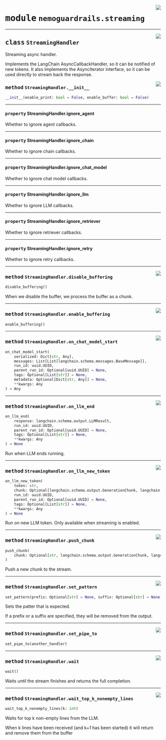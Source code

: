 <!-- markdownlint-disable -->

<a href="../../nemoguardrails/streaming.py#L0"><img align="right" style="float:right;" src="https://img.shields.io/badge/-source-cccccc?style=flat-square" /></a>

# <kbd>module</kbd> `nemoguardrails.streaming`






---

<a href="../../nemoguardrails/streaming.py#L31"><img align="right" style="float:right;" src="https://img.shields.io/badge/-source-cccccc?style=flat-square" /></a>

## <kbd>class</kbd> `StreamingHandler`
Streaming async handler.

Implements the LangChain AsyncCallbackHandler, so it can be notified of new tokens. It also implements the AsyncIterator interface, so it can be used directly to stream back the response.

<a href="../../nemoguardrails/streaming.py#L39"><img align="right" style="float:right;" src="https://img.shields.io/badge/-source-cccccc?style=flat-square" /></a>

### <kbd>method</kbd> `StreamingHandler.__init__`

```python
__init__(enable_print: bool = False, enable_buffer: bool = False)
```






---

#### <kbd>property</kbd> StreamingHandler.ignore_agent

Whether to ignore agent callbacks.

---

#### <kbd>property</kbd> StreamingHandler.ignore_chain

Whether to ignore chain callbacks.

---

#### <kbd>property</kbd> StreamingHandler.ignore_chat_model

Whether to ignore chat model callbacks.

---

#### <kbd>property</kbd> StreamingHandler.ignore_llm

Whether to ignore LLM callbacks.

---

#### <kbd>property</kbd> StreamingHandler.ignore_retriever

Whether to ignore retriever callbacks.

---

#### <kbd>property</kbd> StreamingHandler.ignore_retry

Whether to ignore retry callbacks.



---

<a href="../../nemoguardrails/streaming.py#L121"><img align="right" style="float:right;" src="https://img.shields.io/badge/-source-cccccc?style=flat-square" /></a>

### <kbd>method</kbd> `StreamingHandler.disable_buffering`

```python
disable_buffering()
```

When we disable the buffer, we process the buffer as a chunk.

---

<a href="../../nemoguardrails/streaming.py#L117"><img align="right" style="float:right;" src="https://img.shields.io/badge/-source-cccccc?style=flat-square" /></a>

### <kbd>method</kbd> `StreamingHandler.enable_buffering`

```python
enable_buffering()
```





---

<a href="../../nemoguardrails/streaming.py#L263"><img align="right" style="float:right;" src="https://img.shields.io/badge/-source-cccccc?style=flat-square" /></a>

### <kbd>method</kbd> `StreamingHandler.on_chat_model_start`

```python
on_chat_model_start(
    serialized: Dict[str, Any],
    messages: List[List[langchain.schema.messages.BaseMessage]],
    run_id: uuid.UUID,
    parent_run_id: Optional[uuid.UUID] = None,
    tags: Optional[List[str]] = None,
    metadata: Optional[Dict[str, Any]] = None,
    **kwargs: Any
) → Any
```





---

<a href="../../nemoguardrails/streaming.py#L295"><img align="right" style="float:right;" src="https://img.shields.io/badge/-source-cccccc?style=flat-square" /></a>

### <kbd>method</kbd> `StreamingHandler.on_llm_end`

```python
on_llm_end(
    response: langchain.schema.output.LLMResult,
    run_id: uuid.UUID,
    parent_run_id: Optional[uuid.UUID] = None,
    tags: Optional[List[str]] = None,
    **kwargs: Any
) → None
```

Run when LLM ends running.

---

<a href="../../nemoguardrails/streaming.py#L276"><img align="right" style="float:right;" src="https://img.shields.io/badge/-source-cccccc?style=flat-square" /></a>

### <kbd>method</kbd> `StreamingHandler.on_llm_new_token`

```python
on_llm_new_token(
    token: str,
    chunk: Optional[langchain.schema.output.GenerationChunk, langchain.schema.output.ChatGenerationChunk] = None,
    run_id: uuid.UUID,
    parent_run_id: Optional[uuid.UUID] = None,
    tags: Optional[List[str]] = None,
    **kwargs: Any
) → None
```

Run on new LLM token. Only available when streaming is enabled.

---

<a href="../../nemoguardrails/streaming.py#L186"><img align="right" style="float:right;" src="https://img.shields.io/badge/-source-cccccc?style=flat-square" /></a>

### <kbd>method</kbd> `StreamingHandler.push_chunk`

```python
push_chunk(
    chunk: Optional[str, langchain.schema.output.GenerationChunk, langchain.schema.messages.AIMessageChunk]
)
```

Push a new chunk to the stream.

---

<a href="../../nemoguardrails/streaming.py#L79"><img align="right" style="float:right;" src="https://img.shields.io/badge/-source-cccccc?style=flat-square" /></a>

### <kbd>method</kbd> `StreamingHandler.set_pattern`

```python
set_pattern(prefix: Optional[str] = None, suffix: Optional[str] = None)
```

Sets the patter that is expected.

If a prefix or a suffix are specified, they will be removed from the output.

---

<a href="../../nemoguardrails/streaming.py#L87"><img align="right" style="float:right;" src="https://img.shields.io/badge/-source-cccccc?style=flat-square" /></a>

### <kbd>method</kbd> `StreamingHandler.set_pipe_to`

```python
set_pipe_to(another_handler)
```





---

<a href="../../nemoguardrails/streaming.py#L90"><img align="right" style="float:right;" src="https://img.shields.io/badge/-source-cccccc?style=flat-square" /></a>

### <kbd>method</kbd> `StreamingHandler.wait`

```python
wait()
```

Waits until the stream finishes and returns the full completion.

---

<a href="../../nemoguardrails/streaming.py#L95"><img align="right" style="float:right;" src="https://img.shields.io/badge/-source-cccccc?style=flat-square" /></a>

### <kbd>method</kbd> `StreamingHandler.wait_top_k_nonempty_lines`

```python
wait_top_k_nonempty_lines(k: int)
```

Waits for top k non-empty lines from the LLM.

When k lines have been received (and k+1 has been started) it will return and remove them from the buffer
